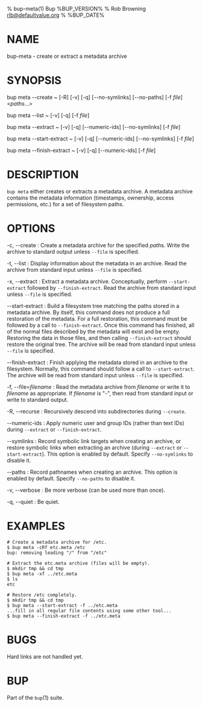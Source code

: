 % bup-meta(1) Bup %BUP_VERSION%
% Rob Browning <rlb@defaultvalue.org>
% %BUP_DATE%

# NAME

bup-meta - create or extract a metadata archive

# SYNOPSIS

bup meta \--create
  ~ [-R] [-v] [-q] [\--no-symlinks] [\--no-paths] [-f *file*] \<*paths*...\>
  
bup meta \--list
  ~ [-v] [-q] [-f *file*]
  
bup meta \--extract
  ~ [-v] [-q] [\--numeric-ids] [\--no-symlinks] [-f *file*]
  
bup meta \--start-extract
  ~ [-v] [-q] [\--numeric-ids] [\--no-symlinks] [-f *file*]
  
bup meta \--finish-extract
  ~ [-v] [-q] [\--numeric-ids] [-f *file*]

# DESCRIPTION

`bup meta` either creates or extracts a metadata archive.  A metadata
archive contains the metadata information (timestamps, ownership,
access permissions, etc.) for a set of filesystem paths.

# OPTIONS

-c, \--create
:   Create a metadata archive for the specified *path*s.  Write the
    archive to standard output unless `--file` is specified.

-t, \--list
:   Display information about the metadata in an archive.  Read the
    archive from standard input unless `--file` is specified.

-x, \--extract
:   Extract a metadata archive.  Conceptually, perform `--start-extract`
    followed by `--finish-extract`.  Read the archive from standard input
    unless `--file` is specified.

\--start-extract
:   Build a filesystem tree matching the paths stored in a metadata
    archive.  By itself, this command does not produce a full
    restoration of the metadata.  For a full restoration, this command
    must be followed by a call to `--finish-extract`.  Once this
    command has finished, all of the normal files described by the
    metadata will exist and be empty.  Restoring the data in those
    files, and then calling `--finish-extract` should restore the
    original tree.  The archive will be read from standard input
    unless `--file` is specified.

\--finish-extract
:   Finish applying the metadata stored in an archive to the
    filesystem.  Normally, this command should follow a call to
    `--start-extract`.  The archive will be read from standard input
    unless `--file` is specified.

-f, \--file=*filename*
:   Read the metadata archive from *filename* or write it to
    *filename* as appropriate.  If *filename* is "-", then read from
    standard input or write to standard output.

-R, \--recurse
:   Recursively descend into subdirectories during `--create`.

\--numeric-ids
:   Apply numeric user and group IDs (rather than text IDs) during
    `--extract` or `--finish-extract`.

\--symlinks
:   Record symbolic link targets when creating an archive, or restore
    symbolic links when extracting an archive (during `--extract`
    or `--start-extract`).  This option is enabled by default.
    Specify `--no-symlinks` to disable it.

\--paths
:   Record pathnames when creating an archive.  This option is enabled
    by default.  Specify `--no-paths` to disable it.

-v, \--verbose
:   Be more verbose (can be used more than once).

-q, \--quiet
:   Be quiet.

# EXAMPLES

    # Create a metadata archive for /etc.
    $ bup meta -cRf etc.meta /etc
    bup: removing leading "/" from "/etc"

    # Extract the etc.meta archive (files will be empty).
    $ mkdir tmp && cd tmp
    $ bup meta -xf ../etc.meta
    $ ls
    etc

    # Restore /etc completely.
    $ mkdir tmp && cd tmp
    $ bup meta --start-extract -f ../etc.meta
    ...fill in all regular file contents using some other tool...
    $ bup meta --finish-extract -f ../etc.meta

# BUGS

Hard links are not handled yet.

# BUP

Part of the `bup`(1) suite.
